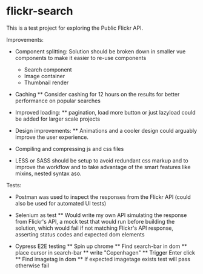 # flickr-search

This is a test project for exploring the Public Flickr API.

Improvements:
* Component splitting: Solution should be broken down in smaller vue components to make it easier to re-use components 
  - Search component
  - Image container
  - Thumbnail render
  
* Caching
  ** Consider cashing for 12 hours on the results for better performance on popular searches
  
* Improved loading:
  ** pagination, load more button or just lazyload could be added for larger scale projects
  
* Design improvements:
  ** Animations and a cooler design could arguably improve the user experience.

* Compiling and compressing js and css files
* LESS or SASS should be setup to avoid redundant css markup and to improve the workflow and to take advantage of the smart features like mixins, nested syntax aso.


Tests:
 * Postman was used to inspect the responses from the Flickr API (could also be used for automated UI tests)
 * Selenium as test
    ** Would write my own API simulating the response from Flickr's API, a mock test that would run before building the solution, which would fail if not matching Flickr's API response, asserting status codes and expected dom elements
    
* Cypress E2E testing
 ** Spin up chrome
 ** Find search-bar in dom
 ** place cursor in search-bar
 ** write "Copenhagen"
 ** Trigger Enter click
 ** Find imagetag in dom
 ** If expected imagetage exists test will pass otherwise fail
 
 
